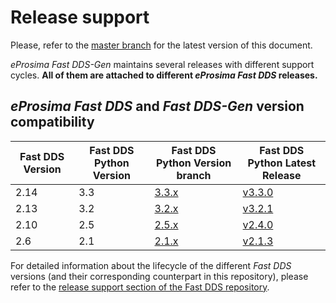 # Release support


Please, refer to the [master branch](https://github.com/eProsima/Fast-DDS-Gen/blob/master/RELEASE_SUPPORT.md) for the latest version of this document.

*eProsima Fast DDS-Gen* maintains several releases with different support cycles.
**All of them are attached to different *eProsima Fast DDS* releases.**

## *eProsima Fast DDS* and *Fast DDS-Gen* version compatibility

|Fast DDS Version|Fast DDS Python Version|Fast DDS Python Version branch|Fast DDS Python Latest Release|
|----------------|-----------------------|------------------------------|------------------------------|
|2.14|3.3|[3.3.x](https://github.com/eProsima/Fast-DDS-Gen/tree/3.3.x)|[v3.3.0](https://github.com/eProsima/Fast-DDS-Gen/releases/tag/v3.3.0)|
|2.13|3.2|[3.2.x](https://github.com/eProsima/Fast-DDS-Gen/tree/3.2.x)|[v3.2.1](https://github.com/eProsima/Fast-DDS-Gen/releases/tag/v3.2.1)|
|2.10|2.5|[2.5.x](https://github.com/eProsima/Fast-DDS-Gen/tree/2.5.x)|[v2.4.0](https://github.com/eProsima/Fast-DDS-Gen/releases/tag/v2.4.0)|
|2.6|2.1|[2.1.x](https://github.com/eProsima/Fast-DDS-Gen/tree/2.1.x)|[v2.1.3](https://github.com/eProsima/Fast-DDS-Gen/releases/tag/v2.1.3)|


For detailed information about the lifecycle of the different *Fast DDS* versions (and their corresponding counterpart in this repository), please refer to the [release support section of the Fast DDS repository](https://github.com/eProsima/Fast-DDS/blob/master/RELEASE_SUPPORT.md).
